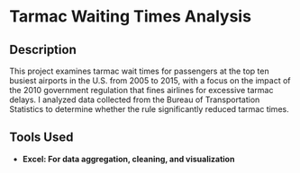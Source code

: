 <h1>Tarmac Waiting Times Analysis</h1>


<h2>Description</h2>
This project examines tarmac wait times for passengers at the top ten busiest airports in the U.S. from 2005 to 2015, with a focus on the impact of the 2010 government regulation that fines airlines for excessive tarmac delays. I analyzed data collected from the Bureau of Transportation Statistics to determine whether the rule significantly reduced tarmac times.
<br />

<h2>Tools Used</h2>

- <b>Excel: For data aggregation, cleaning, and visualization</b> 
